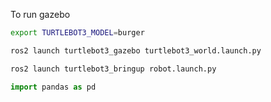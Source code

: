 To run gazebo

```bash
export TURTLEBOT3_MODEL=burger
```

```bash
ros2 launch turtlebot3_gazebo turtlebot3_world.launch.py
```

```bash
ros2 launch turtlebot3_bringup robot.launch.py
```

```python
import pandas as pd
```
